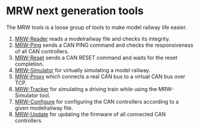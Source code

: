 # MRW next generation tools
The MRW tools is a loose group of tools to make model railway life easier.

1. [MRW-Reader](reader/README.md) reads a modelrailway file and checks its integrity.
2. [MRW-Ping](ping/README.md) sends a CAN PING command and checks the responsiveness of all CAN controllers.
3. [MRW-Reset](reset/README.md) sends a CAN RESET command and waits for the reset completion.
4. [MRW-Simulator](sim/README.md) for virtually simulating a model railway.
5. [MRW-Proxy](proxy/README.md) which connects a real CAN bus to a virtual CAN bus over TCP.
6. [MRW-Tracker](tracker/README.md) for simulating a driving train while using the MRW-Simulator tool.
7. [MRW-Configure](config/README.md) for configuring the CAN controllers according to a given modelrailway file.
8. [MRW-Update](update/README.md) for updating the firmware of all connected CAN controllers.
